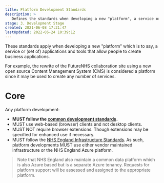 ```yaml
---
title: Platform Development Standards
description: >
   Defines the standards when developing a new "platform", a service or (set of) applications and tools that allow people to create business applications.
stage: 3. Development Stage
created: 2021-06-08 17:21:47
lastUpdated: 2022-06-24 10:39:12
---
```


These standards apply when developing a new "platform" which is to say, a service or (set of) applications and tools that allow people to create business applications.

For example, the rewrite of the FutureNHS collaboration site using a new open source Content Management System (CMS) is considered a platform since it may be used to create any number of services.

# Core

Any platform development:

* **MUST follow the [common development standards](application-development/common-dev/readme).**
* MUST use web-based (browser) clients and not desktop clients.
* MUST NOT require browser extensions. Though extensions may be specified for enhanced use if necessary.
* MUST follow the [NHS England Infrastructure Standards](infrastructure/readme). As such, platform developments MUST use either vendor maintained infrastructure or the NHS England Azure platform.

> Note that NHS England also maintain a common data platform which is also Azure based but is a separate Azure tenancy. Requests for platform support will be assessed and assigned to the appropriate platform.
